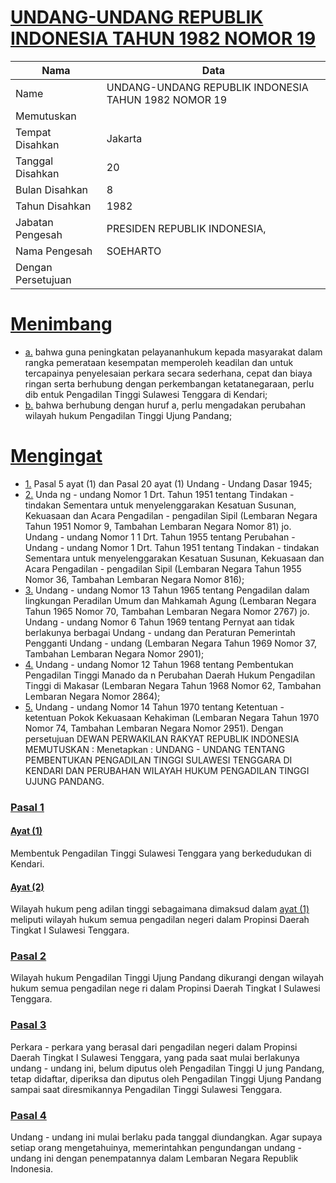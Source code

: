 # [UNDANG-UNDANG REPUBLIK INDONESIA TAHUN 1982 NOMOR 19](http://example.org/legal/document/uu/1982/19)

| Nama | Data |
| ------ | ----- |
|Name|UNDANG-UNDANG REPUBLIK INDONESIA TAHUN 1982 NOMOR 19|
|Memutuskan||
|Tempat Disahkan|Jakarta|
|Tanggal Disahkan|20|
|Bulan Disahkan|8|
|Tahun Disahkan|1982|
|Jabatan Pengesah|PRESIDEN REPUBLIK INDONESIA,|
|Nama Pengesah|SOEHARTO|
|Dengan Persetujuan||
# [Menimbang](http://example.org/legal/document/uu/1982/19/menimbang)

* [a.](http://example.org/legal/document/uu/1982/19/menimbang/point/a) bahwa guna peningkatan pelayananhukum kepada masyarakat dalam rangka pemerataan kesempatan memperoleh keadilan dan untuk tercapainya penyelesaian perkara secara sederhana, cepat dan biaya ringan serta berhubung dengan perkembangan ketatanegaraan, perlu dib entuk Pengadilan Tinggi Sulawesi Tenggara di Kendari;
* [b.](http://example.org/legal/document/uu/1982/19/menimbang/point/b) bahwa berhubung dengan huruf a, perlu mengadakan perubahan wilayah hukum Pengadilan Tinggi Ujung Pandang;
# [Mengingat](http://example.org/legal/document/uu/1982/19/mengingat)

* [1.](http://example.org/legal/document/uu/1982/19/mengingat/point/0001) Pasal 5 ayat (1) dan Pasal 20 ayat (1) Undang - Undang Dasar 1945;
* [2.](http://example.org/legal/document/uu/1982/19/mengingat/point/0002) Unda ng - undang Nomor 1 Drt. Tahun 1951 tentang Tindakan - tindakan Sementara untuk menyelenggarakan Kesatuan Susunan, Kekuasaan dan Acara Pengadilan - pengadilan Sipil (Lembaran Negara Tahun 1951 Nomor 9, Tambahan Lembaran Negara Nomor 81) jo. Undang - undang Nomor 1 1 Drt. Tahun 1955 tentang Perubahan - Undang - undang Nomor 1 Drt. Tahun 1951 tentang Tindakan - tindakan Sementara untuk menyelenggarakan Kesatuan Susunan, Kekuasaan dan Acara Pengadilan - pengadilan Sipil (Lembaran Negara Tahun 1955 Nomor 36, Tambahan Lembaran Negara Nomor 816);
* [3.](http://example.org/legal/document/uu/1982/19/mengingat/point/0003) Undang - undang Nomor 13 Tahun 1965 tentang Pengadilan dalam lingkungan Peradilan Umum dan Mahkamah Agung (Lembaran Negara Tahun 1965 Nomor 70, Tambahan Lembaran Negara Nomor 2767) jo. Undang - undang Nomor 6 Tahun 1969 tentang Pernyat aan tidak berlakunya berbagai Undang - undang dan Peraturan Pemerintah Pengganti Undang - undang (Lembaran Negara Tahun 1969 Nomor 37, Tambahan Lembaran Negara Nomor 2901);
* [4.](http://example.org/legal/document/uu/1982/19/mengingat/point/0004) Undang - undang Nomor 12 Tahun 1968 tentang Pembentukan Pengadilan Tinggi Manado da n Perubahan Daerah Hukum Pengadilan Tinggi di Makasar (Lembaran Negara Tahun 1968 Nomor 62, Tambahan Lembaran Negara Nomor 2864);
* [5.](http://example.org/legal/document/uu/1982/19/mengingat/point/0005) Undang - undang Nomor 14 Tahun 1970 tentang Ketentuan - ketentuan Pokok Kekuasaan Kehakiman (Lembaran Negara Tahun 1970 Nomor 74, Tambahan Lembaran Negara Nomor 2951). Dengan persetujuan DEWAN PERWAKILAN RAKYAT REPUBLIK INDONESIA MEMUTUSKAN : Menetapkan : UNDANG - UNDANG TENTANG PEMBENTUKAN PENGADILAN TINGGI SULAWESI TENGGARA DI KENDARI DAN PERUBAHAN WILAYAH HUKUM PENGADILAN TINGGI UJUNG PANDANG.

### [Pasal 1](http://example.org/legal/document/uu/1982/19/pasal/0001)

#### [Ayat (1)](http://example.org/legal/document/uu/1982/19/pasal/0001/version/19820820/ayat/0001)
Membentuk Pengadilan Tinggi Sulawesi Tenggara yang berkedudukan di Kendari.

#### [Ayat (2)](http://example.org/legal/document/uu/1982/19/pasal/0001/version/19820820/ayat/0002)
Wilayah hukum peng adilan tinggi sebagaimana dimaksud dalam [ayat (1)](http://example.org/legal/document/uu/1982/19/pasal/0001/version/19820820/ayat/0001) meliputi wilayah hukum semua pengadilan negeri dalam Propinsi Daerah Tingkat I Sulawesi Tenggara.


### [Pasal 2](http://example.org/legal/document/uu/1982/19/pasal/0002)
Wilayah hukum Pengadilan Tinggi Ujung Pandang dikurangi dengan wilayah hukum semua pengadilan nege ri dalam Propinsi Daerah Tingkat I Sulawesi Tenggara.


### [Pasal 3](http://example.org/legal/document/uu/1982/19/pasal/0003)
Perkara - perkara yang berasal dari pengadilan negeri dalam Propinsi Daerah Tingkat I Sulawesi Tenggara, yang pada saat mulai berlakunya undang - undang ini, belum diputus oleh Pengadilan Tinggi U jung Pandang, tetap didaftar, diperiksa dan diputus oleh Pengadilan Tinggi Ujung Pandang sampai saat diresmikannya Pengadilan Tinggi Sulawesi Tenggara.


### [Pasal 4](http://example.org/legal/document/uu/1982/19/pasal/0004)
Undang - undang ini mulai berlaku pada tanggal diundangkan. Agar supaya setiap orang mengetahuinya, memerintahkan pengundangan undang - undang ini dengan penempatannya dalam Lembaran Negara Republik Indonesia.

